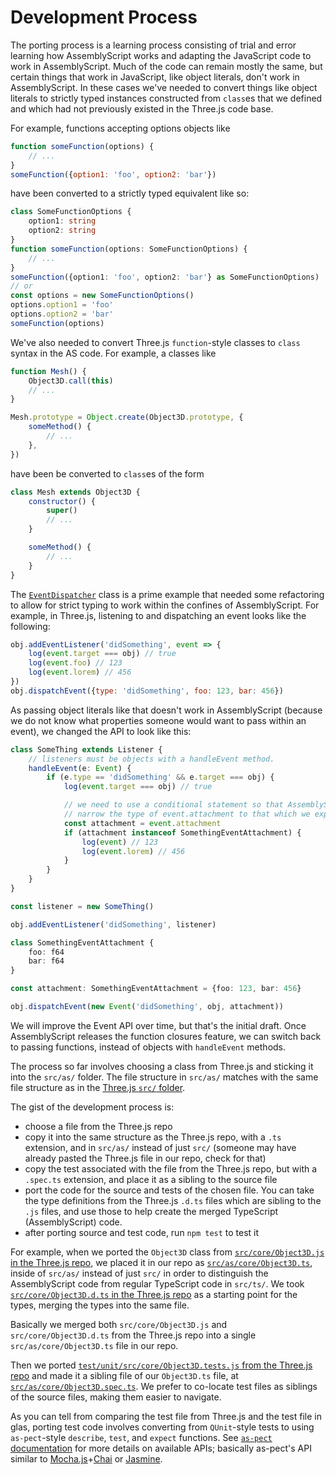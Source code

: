 # Development Process

The porting process is a learning process consisting of trial and error
learning how AssemblyScript works and adapting the JavaScript code to work in
AssemblyScript. Much of the code can remain mostly the same, but certain
things that work in JavaScript, like object literals, don't work in
AssemblyScript. In these cases we've needed to convert things like object
literals to strictly typed instances constructed from `class`es that we
defined and which had not previously existed in the Three.js code base.

For example, functions accepting options objects like

```js
function someFunction(options) {
	// ...
}
someFunction({option1: 'foo', option2: 'bar'})
```

have been converted to a strictly typed equivalent like so:

```ts
class SomeFunctionOptions {
	option1: string
	option2: string
}
function someFunction(options: SomeFunctionOptions) {
	// ...
}
someFunction({option1: 'foo', option2: 'bar'} as SomeFunctionOptions)
// or
const options = new SomeFunctionOptions()
options.option1 = 'foo'
options.option2 = 'bar'
someFunction(options)
```

We've also needed to convert Three.js `function`-style classes to `class`
syntax in the AS code. For example, a classes like

```js
function Mesh() {
	Object3D.call(this)
	// ...
}

Mesh.prototype = Object.create(Object3D.prototype, {
	someMethod() {
		// ...
	},
})
```

have been be converted to `class`es of the form

```js
class Mesh extends Object3D {
	constructor() {
		super()
		// ...
	}

	someMethod() {
		// ...
	}
}
```

The
[`EventDispatcher`](https://github.com/lume/glas/blob/3e9c3370c3d90cc0b0ceefceae79c39885cd803b/src/as/core/EventDispatcher.ts)
class is a prime example that needed some refactoring to allow for strict
typing to work within the confines of AssemblyScript. For example, in
Three.js, listening to and dispatching an event looks like the following:

```js
obj.addEventListener('didSomething', event => {
	log(event.target === obj) // true
	log(event.foo) // 123
	log(event.lorem) // 456
})
obj.dispatchEvent({type: 'didSomething', foo: 123, bar: 456})
```

As passing object literals like that doesn't work in AssemblyScript (because we
do not know what properties someone would want to pass within an event), we
changed the API to look like this:

```ts
class SomeThing extends Listener {
	// listeners must be objects with a handleEvent method.
	handleEvent(e: Event) {
		if (e.type == 'didSomething' && e.target === obj) {
			log(event.target === obj) // true

			// we need to use a conditional statement so that AssemblyScript can
			// narrow the type of event.attachment to that which we expect.
			const attachment = event.attachment
			if (attachment instanceof SomethingEventAttachment) {
				log(event) // 123
				log(event.lorem) // 456
			}
		}
	}
}

const listener = new SomeThing()

obj.addEventListener('didSomething', listener)

class SomethingEventAttachment {
	foo: f64
	bar: f64
}

const attachment: SomethingEventAttachment = {foo: 123, bar: 456}

obj.dispatchEvent(new Event('didSomething', obj, attachment))
```

We will improve the Event API over time, but that's the initial draft. Once
AssemblyScript releases the function closures feature, we can switch back
to passing functions, instead of objects with `handleEvent` methods.

The process so far involves choosing a class from Three.js and
sticking it into the `src/as/` folder. The file structure in `src/as/`
matches with the same file structure as in the [Three.js `src/`
folder](https://github.com/mrdoob/three.js/tree/r105/src).

The gist of the development process is:

-   choose a file from the Three.js repo
-   copy it into the same structure as the Three.js repo, with a `.ts`
    extension, and in `src/as/` instead of just `src/` (someone may have already
    pasted the Three.js file in our repo, check for that)
-   copy the test associated with the file from the Three.js repo, but with a
    `.spec.ts` extension, and place it as a sibling to the source file
-   port the code for the source and tests of the chosen file. You can take the
    type definitions from the Three.js `.d.ts` files which are sibling to the
    `.js` files, and use those to help create the merged TypeScript
    (AssemblyScript) code.
-   after porting source and test code, run `npm test` to test it

For example, when we ported the `Object3D` class from [`src/core/Object3D.js`
in the Three.js
repo](https://github.com/mrdoob/three.js/blob/r105/src/core/Object3D.js), we
placed it in our repo as [`src/as/core/Object3D.ts`](https://github.com/lume/glas/blob/3e9c3370c3d90cc0b0ceefceae79c39885cd803b/src/as/core/Object3D.ts), inside of `src/as/`
instead of just `src/` in order to distinguish the AssemblyScript code from
regular TypeScript code in `src/ts/`. We took [`src/core/Object3D.d.ts` in
the Three.js
repo](https://github.com/mrdoob/three.js/blob/r105/src/core/Object3D.d.ts) as
a starting point for the types, merging the types into the same file.

Basically we merged both `src/core/Object3D.js` and `src/core/Object3D.d.ts`
from the Three.js repo into a single `src/as/core/Object3D.ts` file in our
repo.

Then we ported [`test/unit/src/core/Object3D.tests.js` from the Three.js
repo](https://github.com/mrdoob/three.js/blob/r105/test/unit/src/core/Object3D.tests.js)
and made it a sibling file of our `Object3D.ts` file, at
[`src/as/core/Object3D.spec.ts`](https://github.com/lume/glas/blob/3e9c3370c3d90cc0b0ceefceae79c39885cd803b/src/as/core/Object3D.spec.ts).
We prefer to co-locate test files as siblings of the source files, making
them easier to navigate.

As you can tell from comparing the test file from Three.js and the test file
in glas, porting test code involves converting from `QUnit`-style tests to
using `as-pect`-style `describe`, `test`, and `expect` functions. See
[`as-pect` documentation](https://github.com/jtenner/as-pect) for more
details on available APIs; basically as-pect's API similar to
[Mocha.js](https://mochajs.org)+[Chai](https://www.chaijs.com) or
[Jasmine](https://jasmine.github.io/index.html).
